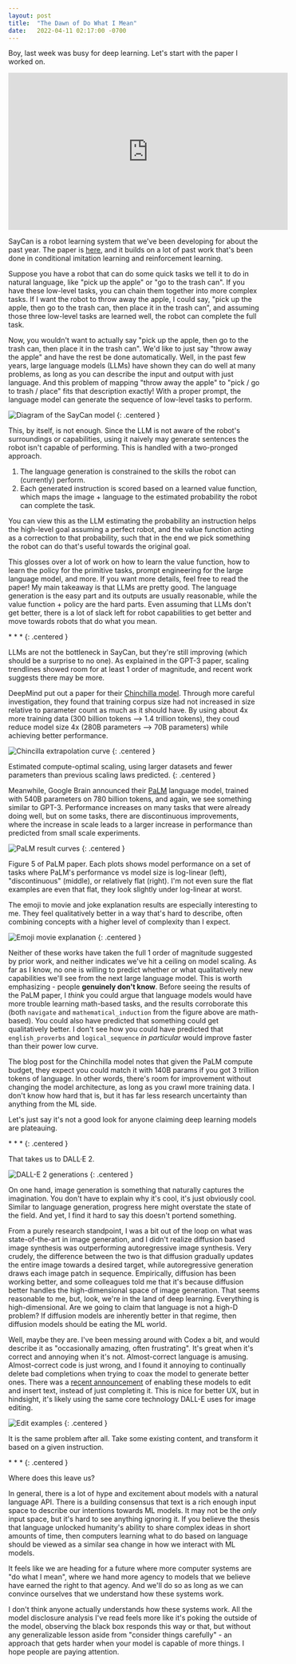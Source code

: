 ```yaml
---
layout: post
title:  "The Dawn of Do What I Mean"
date:   2022-04-11 02:17:00 -0700
---
```


Boy, last week was busy for deep learning. Let's start with the paper I worked on.

<div class="centered">
<iframe width="560" height="315" src="https://www.youtube.com/embed/ysFav0b472w" title="YouTube video player" frameborder="0" allow="accelerometer; autoplay; clipboard-write; encrypted-media; gyroscope; picture-in-picture" allowfullscreen></iframe>
</div>

SayCan is a robot learning system that we've been developing for about the past year. The
paper is [here](https://say-can.github.io/), and it builds on a lot of past
work that's been done in conditional imitation learning and reinforcement learning.

Suppose you have a robot that can do some quick tasks we tell it to do in natural language,
like "pick up the apple" or "go to the trash can". If you have these low-level tasks, you can
chain them together into more complex tasks. If I want the robot to throw away the apple, I could say,
"pick up the apple, then go to the trash can, then place it in the trash can", and assuming those
three low-level tasks are learned well, the robot can complete the full task.

Now, you wouldn't want to actually say "pick up the apple, then go to the trash can, then place it
in the trash can". We'd like to just say "throw away the apple" and have the rest be done automatically.
Well, in the past few years, large language models (LLMs) have shown they can do well at many
problems, as long as you can describe the input and output with just language. And this problem of
mapping "throw away the apple" to "pick / go to trash / place" fits that description exactly! With a proper prompt, the language model can generate the sequence of low-level
tasks to perform.

![Diagram of the SayCan model](/public/do-what-i-mean/saycan.png)
{: .centered }

This, by itself, is not enough. Since the LLM is not aware of the robot's surroundings or capabilities,
using it naively may generate sentences the robot isn't capable of performing.
This is handled with a two-pronged approach.

1. The language generation is constrained to the skills the robot can (currently) perform.
2. Each generated instruction is scored based on a learned value function, which maps the image + language to
the estimated probability the robot can complete the task.

You can view this as the LLM estimating the probability an instruction helps the high-level goal assuming a perfect
robot, and the value function acting as a correction to that probability, such
that in the end we pick something the robot can do that's useful towards the
original goal.

This glosses over a lot of work on how to learn the value function, how to learn the policy for the primitive tasks,
prompt engineering for the large language model, and more. If you want more details, feel free to read the paper!
My main takeaway is that LLMs are pretty good. The language generation is the easy part and its outputs are usually
reasonable, while the value function + policy are the hard parts. Even assuming that LLMs don't get better, there is
a lot of slack left for robot capabilities to get better and move towards robots that do what you mean.

\* \* \*
{: .centered }

LLMs are not the bottleneck in SayCan, but they're still improving (which should
be a surprise to no one).
As explained in the GPT-3 paper, scaling trendlines showed room for at least
1 order of magnitude, and recent work suggests there may be more.

DeepMind put out a paper for their [Chinchilla model](https://www.deepmind.com/publications/an-empirical-analysis-of-compute-optimal-large-language-model-training). Through
more careful investigation, they found that training corpus size had not increased in size relative to parameter count
as much as it should have. By using about 4x more training data (300 billion tokens --> 1.4 trillion tokens), they
coud reduce model size 4x (280B parameters --> 70B parameters) while achieving better performance.

![Chincilla extrapolation curve](/public/do-what-i-mean/chinchilla.png)
{: .centered }

Estimated compute-optimal scaling, using larger datasets and fewer parameters than previous scaling laws predicted.
{: .centered }

Meanwhile, Google Brain announced their [PaLM](https://ai.googleblog.com/2022/04/pathways-language-model-palm-scaling-to.html) language model, trained with 540B parameters on 780 billion tokens,
and again, we see something similar to GPT-3. Performance increases on many tasks that were already doing well, but on some
tasks, there are discontinuous improvements, where the increase in scale leads to a larger increase in performance than
predicted from small scale experiments.

![PaLM result curves](/public/do-what-i-mean/palm.png)
{: .centered }

Figure 5 of PaLM paper. Each plots shows model performance on a set of tasks where PaLM's performance vs model size is log-linear (left), "discontinuous" (middle), or relatively flat (right). I'm not even sure the flat examples are even that flat, they look slightly under log-linear at worst.

The emoji to movie and joke explanation results are especially interesting to me. They feel qualitatively better in a way
that's hard to describe, often combining concepts with a higher level of complexity than I expect.

![Emoji movie explanation](/public/do-what-i-mean/emoji.png)
{: .centered }

Neither of these works have taken the full 1 order of magnitude suggested by prior
work, and neither indicates we've hit a ceiling on model scaling. As far as I know, no one is willing to
predict whether or what qualitatively new capabilities we'll see from the next large language model. This is worth
emphasizing - people **genuinely don't know**. Before seeing the results of the PaLM paper, I *think* you could argue that
language models would have more trouble learning math-based tasks, and the results corroborate this (both `navigate` and
`mathematical_induction` from the figure above are math-based). You could also have predicted that
something could get qualitatively better. I don't see how you could have predicted
that `english_proverbs` and `logical_sequence` *in particular* would improve
faster than their power low curve.

The blog post for the Chinchilla model notes that given the PaLM compute budget,
they expect you could match it with 140B params if you got 3 trillion tokens
of language.
In other words, there's room for improvement without changing the model architecture,
as long as you crawl more training data. I don't know how hard that is, but
it has far less research uncertainty than anything from the ML side.

Let's just say it's not a good look for anyone claiming deep learning models are plateauing.

\* \* \*
{: .centered }

That takes us to DALL·E 2.

![DALL-E 2 generations](/public/do-what-i-mean/dalle.png)
{: .centered }

On one hand, image generation is something that naturally captures the imagination. You don't have to explain why it's cool,
it's just obviously cool. Similar to language generation, progress here might overstate the state of the field.
And yet, I find it hard to say this doesn't portend something.

From a purely research standpoint, I was a bit out of the loop on what was state-of-the-art in image generation, and I didn't
realize diffusion based image synthesis was outperforming autoregressive image synthesis. Very crudely, the difference between the
two is that diffusion gradually updates the entire image towards a desired target, while autoregressive generation draws each image
patch in sequence. Empirically, diffusion has been working better, and some colleagues told me that it's because diffusion better
handles the high-dimensional space of image generation. That seems reasonable to me, but, look, we're in the land of deep learning.
Everything is high-dimensional. Are we going to claim that language is not a high-D problem? If diffusion models are inherently better
in that regime, then diffusion models should be eating the ML world.

Well, maybe they are. I've been messing around with Codex a bit, and would describe it as "occasionally amazing, often frustrating".
It's great when it's correct and annoying when it's not. Almost-correct language is amusing. Almost-correct code is just wrong, and
I found it annoying to continually delete bad completions when trying to coax the model to generate better ones.
There was a [recent announcement](https://openai.com/blog/gpt-3-edit-insert/) of enabling these models to edit and insert
text, instead of just completing it. This is nice for better UX, but in hindsight, it's likely using the same core technology DALL-E uses for image editing.

![Edit examples](/public/do-what-i-mean/edit.png)
{: .centered }

It is the same problem after all. Take some existing content, and transform it based on a given instruction.

\* \* \*
{: .centered }

Where does this leave us?

In general, there is a lot of hype and excitement about models with a natural language API. There is a building consensus that text
is a rich enough input space to describe our intentions towards ML models. It may not be the *only* input space, but it's hard to see anything ignoring it. If you believe the thesis that language unlocked humanity's ability to share complex ideas in short amounts of
time, then computers learning what to do based on language should be viewed as a similar sea change in how we interact with ML models.

It feels like we are heading for a future where more computer systems are "do what I mean", where we hand more agency to models
that we believe have earned the right to that agency. And we'll do so as long as
we can convince ourselves that we understand how these systems work.

I don't think anyone actually understands how these systems work. All the
model disclosure analysis I've read feels more like it's poking the outside of
the model, observing the black box responds this way or that, but without any
generalizable lesson aside from "consider things carefully" - an approach that
gets harder when your model is capable of more things. I hope people
are paying attention.
